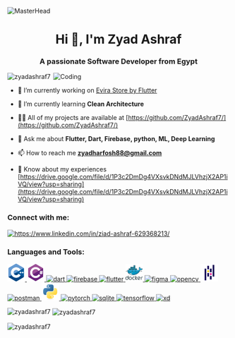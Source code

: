 ![MasterHead]([https://mobiosolutions.com/wp-content/uploads/2020/07/Group-3.png](https://www.dngappdeveloper.com/images/app-development/flutter-application-development-banner.jpg))
<h1 align="center">Hi 👋, I'm Zyad Ashraf</h1>
<h3 align="center">A passionate Software Developer from Egypt</h3>
<img align="right" alt="Coding" width="400" src="https://cdn.dribbble.com/users/1162077/screenshots/3848914/programmer.gif">
<p align="left"> <img src="https://komarev.com/ghpvc/?username=zyadashraf7&label=Profile%20views&color=0e75b6&style=flat" alt="zyadashraf7" /> </p>

- 🔭 I’m currently working on [Evira Store by Flutter](https://github.com/ZyadAshraf7/evira-store)

- 🌱 I’m currently learning **Clean Architecture**

- 👨‍💻 All of my projects are available at [https://github.com/ZyadAshraf7/](https://github.com/ZyadAshraf7/)

- 💬 Ask me about **Flutter, Dart, Firebase, python, ML, Deep Learning**

- 📫 How to reach me **zyadharfosh88@gmail.com**

- 📄 Know about my experiences [https://drive.google.com/file/d/1P3c2DmDg4VXsvkDNdMJLVhzjX2AP1iVQ/view?usp=sharing](https://drive.google.com/file/d/1P3c2DmDg4VXsvkDNdMJLVhzjX2AP1iVQ/view?usp=sharing)

<h3 align="left">Connect with me:</h3>
<p align="left">
<a href="https://www.linkedin.com/in/ziad-ashraf-629368213/" target="blank"><img align="center" src="https://raw.githubusercontent.com/rahuldkjain/github-profile-readme-generator/master/src/images/icons/Social/linked-in-alt.svg" alt="https://www.linkedin.com/in/ziad-ashraf-629368213/" height="30" width="40" /></a>
</p>

<h3 align="left">Languages and Tools:</h3>
<p align="left"> <a href="https://www.w3schools.com/cpp/" target="_blank" rel="noreferrer"> <img src="https://raw.githubusercontent.com/devicons/devicon/master/icons/cplusplus/cplusplus-original.svg" alt="cplusplus" width="40" height="40"/> </a> <a href="https://www.w3schools.com/cs/" target="_blank" rel="noreferrer"> <img src="https://raw.githubusercontent.com/devicons/devicon/master/icons/csharp/csharp-original.svg" alt="csharp" width="40" height="40"/> </a> <a href="https://dart.dev" target="_blank" rel="noreferrer"> <img src="https://www.vectorlogo.zone/logos/dartlang/dartlang-icon.svg" alt="dart" width="40" height="40"/> 
<a href="https://firebase.google.com/" target="_blank" rel="noreferrer"> <img src="https://www.vectorlogo.zone/logos/firebase/firebase-icon.svg" alt="firebase" width="40" height="40"/> </a> <a href="https://flutter.dev" target="_blank" rel="noreferrer"> <img src="https://www.vectorlogo.zone/logos/flutterio/flutterio-icon.svg" alt="flutter" width="40" height="40"/> </a>
</a> <a href="https://www.docker.com/" target="_blank" rel="noreferrer"> <img src="https://raw.githubusercontent.com/devicons/devicon/master/icons/docker/docker-original-wordmark.svg" alt="docker" width="40" height="40"/> </a> <a href="https://www.figma.com/" target="_blank" rel="noreferrer"> <img src="https://www.vectorlogo.zone/logos/figma/figma-icon.svg" alt="figma" width="40" height="40"/> </a>  <a href="https://opencv.org/" target="_blank" rel="noreferrer"> <img src="https://www.vectorlogo.zone/logos/opencv/opencv-icon.svg" alt="opencv" width="40" height="40"/> </a> <a href="https://pandas.pydata.org/" target="_blank" rel="noreferrer"> <img src="https://raw.githubusercontent.com/devicons/devicon/2ae2a900d2f041da66e950e4d48052658d850630/icons/pandas/pandas-original.svg" alt="pandas" width="40" height="40"/> </a> <a href="https://postman.com" target="_blank" rel="noreferrer"> <img src="https://www.vectorlogo.zone/logos/getpostman/getpostman-icon.svg" alt="postman" width="40" height="40"/> </a> <a href="https://www.python.org" target="_blank" rel="noreferrer"> <img src="https://raw.githubusercontent.com/devicons/devicon/master/icons/python/python-original.svg" alt="python" width="40" height="40"/> </a> <a href="https://pytorch.org/" target="_blank" rel="noreferrer"> <img src="https://www.vectorlogo.zone/logos/pytorch/pytorch-icon.svg" alt="pytorch" width="40" height="40"/> </a> <a href="https://www.sqlite.org/" target="_blank" rel="noreferrer"> <img src="https://www.vectorlogo.zone/logos/sqlite/sqlite-icon.svg" alt="sqlite" width="40" height="40"/> </a> <a href="https://www.tensorflow.org" target="_blank" rel="noreferrer"> <img src="https://www.vectorlogo.zone/logos/tensorflow/tensorflow-icon.svg" alt="tensorflow" width="40" height="40"/> </a> <a href="https://www.adobe.com/products/xd.html" target="_blank" rel="noreferrer"> <img src="https://cdn.worldvectorlogo.com/logos/adobe-xd.svg" alt="xd" width="40" height="40"/> </a> </p>

<p><img align="left" src="https://github-readme-stats.vercel.app/api/top-langs?username=zyadashraf7&show_icons=true&locale=en&layout=compact" alt="zyadashraf7" /></p>

<p>&nbsp;<img align="center" src="https://github-readme-stats.vercel.app/api?username=zyadashraf7&show_icons=true&locale=en" alt="zyadashraf7" /></p>

<p><img align="center" src="https://github-readme-streak-stats.herokuapp.com/?user=zyadashraf7&" alt="zyadashraf7" /></p>
